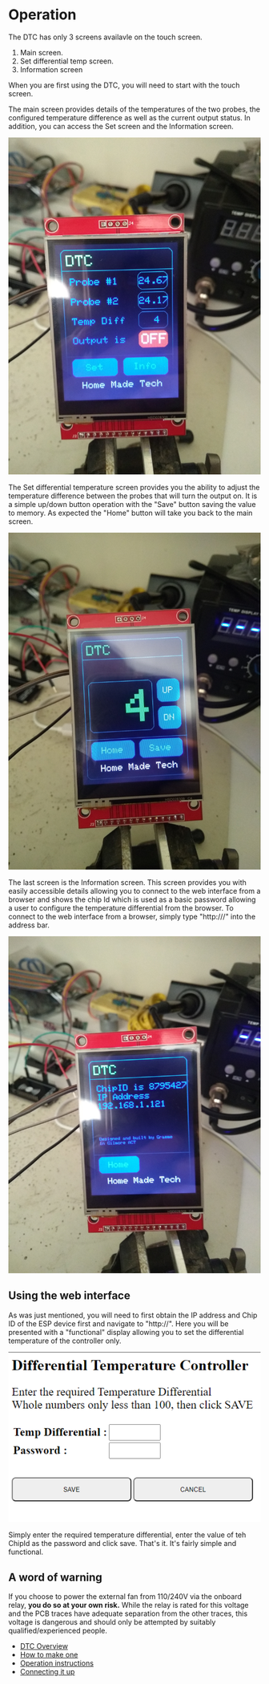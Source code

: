 # Operation

The DTC has only 3 screens availavle on the touch screen.

1. Main screen.
2. Set differential temp screen.
3. Information screen

When you are first using the DTC, you will need to start with the touch screen.

The main screen provides details of the temperatures of the two probes, the configured temperature difference as well as the current output status. In addition, you can access the Set screen and the Information screen.

![Main screen](/Images/DTCMainScreen.png)

The Set differential temperature screen provides you the ability to adjust the temperature difference between the probes that will turn the output on. It is a simple up/down button operation with the "Save" button saving the value to memory. As expected the "Home" button will take you back to the main screen.

![Set Differential Temperature Screen](/Images/DTCChangeTemp.png)

The last screen is the Information screen. This screen provides you with easily accessible details allowing you to connect to the web interface from a browser and shows the chip Id which is used as a basic password allowing a user to configure the temperature differential from the browser. To connect to the web interface from a browser, simply type "http:///<IP Address>" into the address bar. 

![Information Screen](/Images/DTCInfoScreen.png)

## Using the web interface

As was just mentioned, you will need to first obtain the IP address and Chip ID of the ESP device first and navigate to "http://<IP Address>". Here you will be presented with a "functional" display allowing you to set the differential temperature of the controller only. 

![Web Interface](/Images/WebInterface.PNG)

Simply enter the required temperature differential, enter the value of teh ChipId as the password and click save.
That's it. It's fairly simple and functional.

## A word of warning

If you choose to power the external fan from 110/240V via the onboard relay, **you do so at your own risk.** While the relay is rated for this voltage and the PCB traces have adequate separation from the other traces, this voltage is dangerous and should only be attempted by suitably qualified/experienced people.

- [DTC Overview](/README.md)
- [How to make one](/HowToMake.md)
- [Operation instructions](/Operation.md)
- [Connecting it up](/connecting.md)
